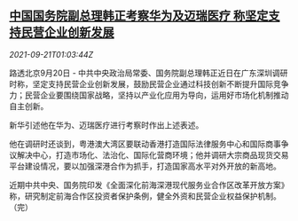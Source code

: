 <!--1632187862000-->
[中国国务院副总理韩正考察华为及迈瑞医疗 称坚定支持民营企业创新发展](https://cn.reuters.com/article/china-hanzheng-huawei-mindray-0921-idCNKBS2GH01R)
------

<div><i>2021-09-21T01:03:44Z</i></div><p>路透北京9月20日 - 中共中央政治局常委、国务院副总理韩正近日在广东深圳调研时称，坚定支持民营企业创新发展，鼓励民营企业通过科技创新不断提升国际竞争力；民营企业要围绕国家战略，坚持以产业化应用为导向，运用好市场化机制推动自主创新。</p><p>新华引述他在华为、迈瑞医疗进行考察时作出上述表述。</p><p>他在调研时还谈到，粤港澳大湾区要联动香港打造国际法律服务中心和国际商事争议解决中心，打造市场化、法治化、国际化营商环境；他并调研大宗商品现货交易平台建设情况，要以加强深港合作为抓手，打造国家高水平对外开放的新高地。</p><p>近期中共中央、国务院印发《全面深化前海深港现代服务业合作区改革开放方案》称，研究制定前海合作区投资者保护条例，健全外资和民营企业权益保护机制。（完）</p>
